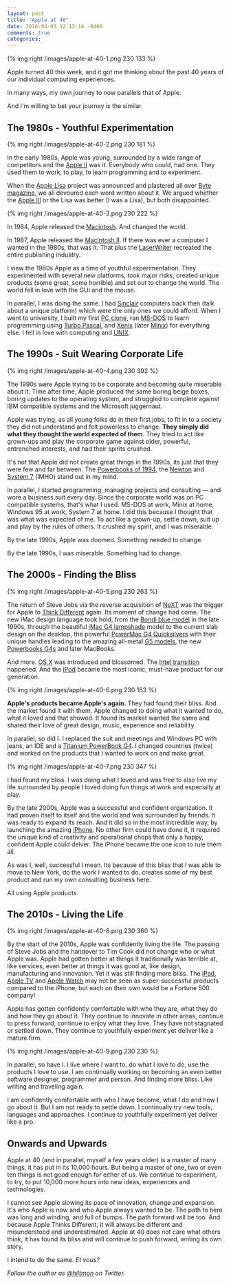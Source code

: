 ```yaml
---
layout: post
title: "Apple at 40"
date: 2016-04-03 12:13:14 -0400
comments: true
categories: 
---
```


{% img right /images/apple-at-40-1.png 230 133 %}

Apple turned 40 this week, and it got me thinking about the past 40 years of our individual computing experiences.

In many ways, my own journey to now parallels that of Apple.

And I'm willing to bet your journey is the similar.

## The 1980s - Youthful Experimentation

{% img right /images/apple-at-40-2.png 230 181 %}

In the early 1980s, Apple was young, surrounded by a wide range of competitors and the [Apple II](https://en.wikipedia.org/wiki/Apple_II) was it. Everybody who could, had one. They used them to work, to play, to learn programming and to experiment.

When the [Apple Lisa](https://en.wikipedia.org/wiki/Apple_Lisa) project was announced and plastered all over [Byte magazine](http://www.guidebookgallery.org/articles/thelisacomputersystem), we all devoured each word written about it. We argued whether the [Apple III](https://en.wikipedia.org/wiki/Apple_III) or the Lisa was better (I was a Lisa), but both disappointed.

{% img right /images/apple-at-40-3.png 230 222 %}

In 1984, Apple released the [Macintosh](http://www.aresluna.org/attached/computerhistory/articles/macintoshbytereview). And changed the world.

In 1987, Apple released the [Macintosh II](https://en.wikipedia.org/wiki/Macintosh_II). If there was ever a computer I wanted in the 1980s, that was it. That plus the [LaserWriter](https://en.wikipedia.org/wiki/LaserWriter) recreated the entire publishing industry.

I view the 1980s Apple as a time of youthful experimentation. They experimented with several new platforms, took major risks, created unique products (some great, some horrible) and set out to change the world. The world fell in love with the GUI and the mouse.

In parallel, I was doing the same. I had [Sinclair](https://en.wikipedia.org/wiki/ZX81) computers back then (talk about a unique platform) which were the only ones we could afford. When I went to university, I built my first [PC clone](https://en.wikipedia.org/wiki/IBM_PC_compatible), ran [MS-DOS](https://en.wikipedia.org/wiki/MS-DOS) to learn programming using [Turbo Pascal](https://en.wikipedia.org/wiki/Turbo_Pascal), and [Xenix](https://en.wikipedia.org/wiki/Xenix) (later [Minix](http://www.minix3.org)) for everything else. I fell in love with computing and [UNIX](http://www.opengroup.org/unix/).

## The 1990s - Suit Wearing Corporate Life

{% img right /images/apple-at-40-4.png 230 392 %}

The 1990s were Apple trying to be corporate and becoming quite miserable about it. Time after time, Apple produced the same boring beige boxes, boring updates to the operating system, and struggled to complete against IBM compatible systems and the Microsoft juggernaut.

Apple was trying, as all young folks do in their first jobs, to fit in to a society they did not understand and felt powerless to change. **They simply did what they thought the world expected of them**. They tried to act like grown-ups and play the corporate game against older, powerful, entrenched interests, and had their spirits crushed.

It's not that Apple did not create great things in the 1990s, its just that they were few and far between. The [Powerbooks of 1994](https://en.wikipedia.org/wiki/PowerBook_500_series), the [Newton](https://en.wikipedia.org/wiki/Apple_Newton) and [System 7](https://en.wikipedia.org/wiki/System_7) (IMHO) stand out in my mind.

In parallel, I started programming, managing projects and consulting — and wore a business suit every day. Since the corporate world was on PC compatible systems, that's what I used. MS-DOS at work, Minix at home, Windows 95 at work, System 7 at home. I did this because I thought that was what was expected of me. To act like a grown-up, settle down, suit up and play by the rules of others. It crushed my spirit, and I was miserable.

By the late 1990s, Apple was doomed. Something needed to change.

By the late 1990s, I was miserable. Something had to change.

## The 2000s - Finding the Bliss

{% img right /images/apple-at-40-5.png 230 263 %}

The return of Steve Jobs via the reverse acquisition of [NeXT](https://en.wikipedia.org/wiki/NeXT) was the trigger for Apple to [Think Different](https://en.wikipedia.org/wiki/Think_different) again. Its moment of change had come. The new iMac design language took hold, from the [Bondi blue model](https://en.wikipedia.org/wiki/IMac_G3) in the late 1990s, through the beautiful [iMac G4 lampshade](https://en.wikipedia.org/wiki/IMac_G4) model to the current slab design on the desktop, the powerful [PowerMac G4 Quicksilvers](https://en.wikipedia.org/wiki/Power_Mac_G4) with their unique handles leading to the amazing all-metal [G5 models](https://en.wikipedia.org/wiki/Power_Mac_G5), the new [Powerbooks G4s](https://en.wikipedia.org/wiki/PowerBook_G4) and later MacBooks. 

And more. [OS X](https://en.wikipedia.org/wiki/OS_X) was introduced and blossomed. The [Intel transition](https://en.wikipedia.org/wiki/Apple%27s_transition_to_Intel_processors) happened. And the [iPod](https://en.wikipedia.org/wiki/IPod) became the most iconic, must-have product for our generation.

{% img right /images/apple-at-40-6.png 230 163 %}

**Apple's products became Apple's again.** They had found their bliss. And the market found it with them. Apple changed to doing what it wanted to do, what it loved and that showed. It found its market wanted the same and shared their love of great design, music, experience and reliability.

In parallel, so did I. I replaced the suit and meetings and Windows PC with jeans, an IDE and a [Titanium PowerBook G4](https://hiltmon.com/blog/2012/12/31/1ghz-titanium-powerbook/). I changed countries (twice) and worked on the products that I wanted to work on and make great. 

{% img right /images/apple-at-40-7.png 230 347 %}

I had found my bliss. I was doing what I loved and was free to also live my life surrounded by people I loved doing fun things at work and especially at play.

By the late 2000s, Apple was a successful and confident organization. It had proven itself to itself and the world and was surrounded by friends. It was ready to expand its reach. And it did so in the most incredible way, by launching the amazing [iPhone](https://en.wikipedia.org/wiki/IPhone). No other firm could have done it, it required the unique kind of creativity and operational chops that only a happy, confident Apple could delver. The iPhone became the one icon to rule them all.

As was I, well, successful I mean. Its because of this bliss that I was able to move to New York, do the work I wanted to do, creates some of my best product and run my own consulting business here.

All using Apple products.

## The 2010s - Living the Life

{% img right /images/apple-at-40-8.png 230 360 %}

By the start of the 2010s, Apple was confidently living the life. The passing of Steve Jobs and the handover to Tim Cook did not change who or what Apple was. Apple had gotten better at things it traditionally was terrible at, like services, even better at things it was good at, like design, manufacturing and innovation. Yet it was still finding more bliss. The [iPad](https://en.wikipedia.org/wiki/IPad), [Apple TV](https://en.wikipedia.org/wiki/Apple_TV) and [Apple Watch](https://en.wikipedia.org/wiki/Apple_Watch) may not be seen as super-successful products compared to the iPhone, but each on their own would be a Fortune 500 company!

Apple has gotten confidently comfortable with who they are, what they do and how they go about it. They continue to innovate in other areas, continue to press forward, continue to enjoy what they love. They have not stagnated or settled down. They continue to youthfully experiment yet deliver like a mature firm.

{% img right /images/apple-at-40-9.png 230 230 %}

In parallel, so have I. I live where I want to, do what I love to do, use the products I love to use. I am continually working on becoming an even better software designer, programmer and person. And finding more bliss. Like writing and traveling again.

I am confidently comfortable with who I have become, what I do and how I go about it. But I am not ready to settle down. I continually try new tools, languages and approaches. I continue to youthfully experiment yet deliver like a pro.

## Onwards and Upwards

Apple at 40 (and in parallel, myself a few years older) is a master of many things, it has put in its 10,000 hours. But being a master of one, two or even ten things is not good enough for either of us. We continue to experiment, to try, to put 10,000 more hours into new ideas, experiences and technologies.

I cannot see Apple slowing its pace of innovation, change and expansion. It's who Apple is now and who Apple always wanted to be. The path to here was long and winding, and full of bumps. The path forward will be too. And because Apple Thinks Different, it will always be different and  misunderstood and underestimated. Apple at 40 does not care what others think, it has found its bliss and will continue to push forward, writing its own story.

I intend to do the same. *Et vous?*

*Follow the author as [@hiltmon](http://twitter.com/hiltmon) on Twitter.*